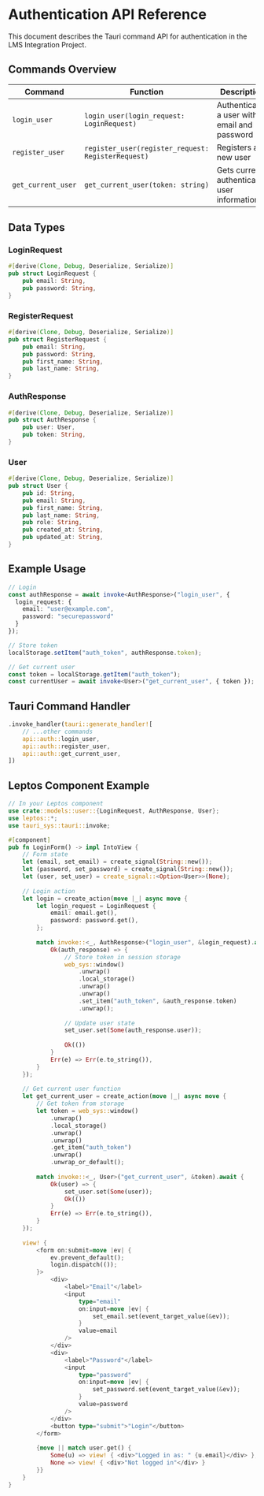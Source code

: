 # Authentication API Reference

This document describes the Tauri command API for authentication in the LMS Integration Project.

## Commands Overview

| Command | Function | Description | Status |
|---------|----------|-------------|--------|
| `login_user` | `login_user(login_request: LoginRequest)` | Authenticates a user with email and password | Implemented |
| `register_user` | `register_user(register_request: RegisterRequest)` | Registers a new user | Implemented |
| `get_current_user` | `get_current_user(token: string)` | Gets current authenticated user information | Implemented |

## Data Types

### LoginRequest

```rust
#[derive(Clone, Debug, Deserialize, Serialize)]
pub struct LoginRequest {
    pub email: String,
    pub password: String,
}
```

### RegisterRequest

```rust
#[derive(Clone, Debug, Deserialize, Serialize)]
pub struct RegisterRequest {
    pub email: String,
    pub password: String,
    pub first_name: String,
    pub last_name: String,
}
```

### AuthResponse

```rust
#[derive(Clone, Debug, Deserialize, Serialize)]
pub struct AuthResponse {
    pub user: User,
    pub token: String,
}
```

### User

```rust
#[derive(Clone, Debug, Deserialize, Serialize)]
pub struct User {
    pub id: String,
    pub email: String,
    pub first_name: String,
    pub last_name: String,
    pub role: String,
    pub created_at: String,
    pub updated_at: String,
}
```

## Example Usage

```typescript
// Login
const authResponse = await invoke<AuthResponse>("login_user", { 
  login_request: {
    email: "user@example.com",
    password: "securepassword"
  }
});

// Store token
localStorage.setItem("auth_token", authResponse.token);

// Get current user
const token = localStorage.getItem("auth_token");
const currentUser = await invoke<User>("get_current_user", { token });
```

## Tauri Command Handler

```rust
.invoke_handler(tauri::generate_handler![
    // ...other commands
    api::auth::login_user,
    api::auth::register_user,
    api::auth::get_current_user,
])
```

## Leptos Component Example

```rust
// In your Leptos component
use crate::models::user::{LoginRequest, AuthResponse, User};
use leptos::*;
use tauri_sys::tauri::invoke;

#[component]
pub fn LoginForm() -> impl IntoView {
    // Form state
    let (email, set_email) = create_signal(String::new());
    let (password, set_password) = create_signal(String::new());
    let (user, set_user) = create_signal::<Option<User>>(None);
    
    // Login action
    let login = create_action(move |_| async move {
        let login_request = LoginRequest {
            email: email.get(),
            password: password.get(),
        };
        
        match invoke::<_, AuthResponse>("login_user", &login_request).await {
            Ok(auth_response) => {
                // Store token in session storage
                web_sys::window()
                    .unwrap()
                    .local_storage()
                    .unwrap()
                    .unwrap()
                    .set_item("auth_token", &auth_response.token)
                    .unwrap();
                
                // Update user state
                set_user.set(Some(auth_response.user));
                
                Ok(())
            }
            Err(e) => Err(e.to_string()),
        }
    });
    
    // Get current user function
    let get_current_user = create_action(move |_| async move {
        // Get token from storage
        let token = web_sys::window()
            .unwrap()
            .local_storage()
            .unwrap()
            .unwrap()
            .get_item("auth_token")
            .unwrap()
            .unwrap_or_default();
        
        match invoke::<_, User>("get_current_user", &token).await {
            Ok(user) => {
                set_user.set(Some(user));
                Ok(())
            }
            Err(e) => Err(e.to_string()),
        }
    });
    
    view! {
        <form on:submit=move |ev| {
            ev.prevent_default();
            login.dispatch(());
        }>
            <div>
                <label>"Email"</label>
                <input
                    type="email"
                    on:input=move |ev| {
                        set_email.set(event_target_value(&ev));
                    }
                    value=email
                />
            </div>
            <div>
                <label>"Password"</label>
                <input
                    type="password"
                    on:input=move |ev| {
                        set_password.set(event_target_value(&ev));
                    }
                    value=password
                />
            </div>
            <button type="submit">"Login"</button>
        </form>
        
        {move || match user.get() {
            Some(u) => view! { <div>"Logged in as: " {u.email}</div> },
            None => view! { <div>"Not logged in"</div> }
        }}
    }
}
